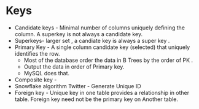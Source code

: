 # Keys
- Candidate keys - Minimal number of columns uniquely defining the column. A superkey is not always a candidate key. 
- Superkeys- larger set , a candiate key is always a super key .
- Primary Key - A single column candidate key (selected) that uniquely identifies the row.
  - Most of the database order the data in B Trees by the order of PK .
  - Output the data in order of Primary key.
  - MySQL does that.
- Composite key -
- Snowflake algorithm Twitter - Generate Unique ID
- Foreign key - Unique key in one table provides a relationship in other table.  Foreign key need not be the primary key on Another table. 
